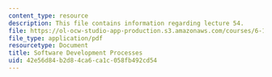 ```yaml
---
content_type: resource
description: This file contains information regarding lecture 54.
file: https://ol-ocw-studio-app-production.s3.amazonaws.com/courses/6-170-software-studio-spring-2013/42e56d84b2d84ca6ca1c058fb492cd54_MIT6_170S13_54-devel-proce.pdf
file_type: application/pdf
resourcetype: Document
title: Software Development Processes
uid: 42e56d84-b2d8-4ca6-ca1c-058fb492cd54
---
```

